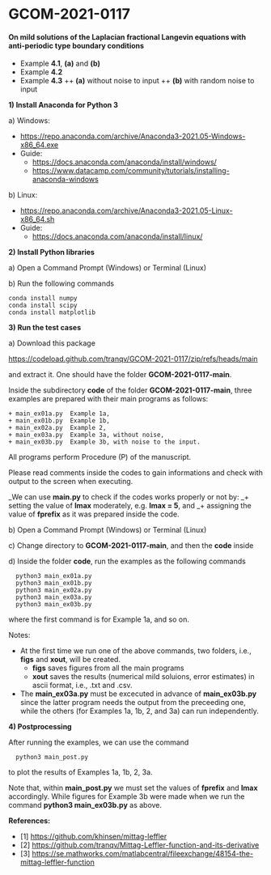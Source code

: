 # GCOM-2021-0117

#### **On mild solutions of the Laplacian fractional Langevin equations with anti-periodic type boundary conditions**

+ Example **4.1**, **(a)** and **(b)** 
+ Example **4.2**
+ Example **4.3** 
  ++ **(a)** without noise to input
  ++ **(b)** with random noise to input 

**1) Install Anaconda for Python 3** 

  a) Windows: 
  
  + https://repo.anaconda.com/archive/Anaconda3-2021.05-Windows-x86_64.exe
  + Guide: 
      + https://docs.anaconda.com/anaconda/install/windows/
      + https://www.datacamp.com/community/tutorials/installing-anaconda-windows

  b) Linux: 
  + https://repo.anaconda.com/archive/Anaconda3-2021.05-Linux-x86_64.sh
  + Guide:     
    + https://docs.anaconda.com/anaconda/install/linux/

**2) Install Python libraries**

  a) Open a Command Prompt (Windows) or Terminal (Linux)
  
  b) Run the following commands
  
    conda install numpy
    conda install scipy
    conda install matplotlib

**3) Run the test cases**

  a) Download this package 
  
  https://codeload.github.com/tranqv/GCOM-2021-0117/zip/refs/heads/main
  
  and extract it. One should have the folder **GCOM-2021-0117-main**.
  
  Inside the subdirectory **code** of the folder **GCOM-2021-0117-main**, three examples are prepared with their main programs as follows:
     
    + main_ex01a.py  Example 1a,  
    + main_ex01b.py  Example 1b, 
    + main_ex02a.py  Example 2,  
    + main_ex03a.py  Example 3a, without noise,
    + main_ex03b.py  Example 3b, with noise to the input. 

  All programs perform Procedure (P) of the manuscript. 
  
  Please read comments inside the codes to gain informations and check with output to the screen when executing.
  
  _We can use **main.py** to check if the codes works properly or not by: 
  _+ setting the value of **lmax** moderately, e.g. **lmax = 5**, and 
  _+ assigning the value of **fprefix** as it was prepared inside the code.
  
  b) Open a Command Prompt (Windows) or Terminal (Linux)
  
  c) Change directory to **GCOM-2021-0117-main**, and then the **code** inside 
  
  d) Inside the folder **code**, run the examples as the following commands 
  
      python3 main_ex01a.py
      python3 main_ex01b.py
      python3 main_ex02a.py
      python3 main_ex03a.py
      python3 main_ex03b.py
    
  where the first command is for Example 1a, and so on.
    
  Notes:
  + At the first time we run one of the above commands, two folders, i.e., **figs** and **xout**, will be created.
    + **figs** saves figures from all the main programs
    + **xout** saves the results (numerical mild soluions, error estimates) in ascii format, i.e., .txt and .csv.
  + The **main_ex03a.py** must be excecuted in advance of **main_ex03b.py** since the latter program needs the output 
  from the preceeding one, while the others (for Examples 1a, 1b, 2, and 3a) can run independently.
      
**4) Postprocessing**
   
  After running the examples, we can use the command 
  
      python3 main_post.py
      
  to plot the results of Examples 1a, 1b, 2, 3a. 
  
  Note that, within **main_post.py** we must set the values of **fprefix** and **lmax** accordingly.
  While figures for Example 3b were made when we run the command **python3 main_ex03b.py** as above.
    

**References:**

+ [1] https://github.com/khinsen/mittag-leffler
+ [2] https://github.com/tranqv/Mittag-Leffler-function-and-its-derivative
+ [3] https://se.mathworks.com/matlabcentral/fileexchange/48154-the-mittag-leffler-function
